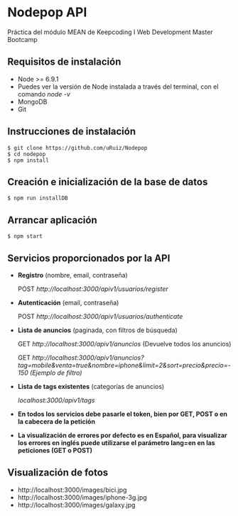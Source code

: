 # Nodepop API
Práctica del módulo MEAN de Keepcoding I Web Development Master Bootcamp


## Requisitos de instalación

- Node >= 6.9.1 
- Puedes ver la versión de Node instalada a través del terminal, con el comando _node -v_
- MongoDB
- Git

## Instrucciones de instalación

	$ git clone https://github.com/uRuiz/Nodepop
	$ cd nodepop
	$ npm install
	
## Creación e inicialización de la base de datos
	$ npm run installDB
	
## Arrancar aplicación
	$ npm start
		
## Servicios proporcionados por la API

- **Registro** (nombre, email, contraseña)

    POST _http://localhost:3000/apiv1/usuarios/register_

- **Autenticación** (email, contraseña)

    POST _http://localhost:3000/apiv1/usuarios/authenticate_

- **Lista de anuncios** (paginada, con filtros de búsqueda)

    GET _http://localhost:3000/apiv1/anuncios_ (Devuelve todos los anuncios)
    
    GET _http://localhost:3000/apiv1/anuncios?tag=mobile&venta=true&nombre=iphone&limit=2&sort=precio&precio=-150 (Ejemplo de filtro)_
    

- **Lista de tags existentes** (categorías de anuncios)

    _localhost:3000/apiv1/tags_

- **En todos los servicios debe pasarle el token, bien por GET, POST o en la cabecera de la petición**

- **La visualización de errores por defecto es en Español, para visualizar los errores en inglés puede utilizarse el parámetro lang=en en las peticiones (GET o POST)**

## Visualización de fotos

- http://localhost:3000/images/bici.jpg
- http://localhost:3000/images/iphone-3g.jpg
- http://localhost:3000/images/galaxy.jpg
